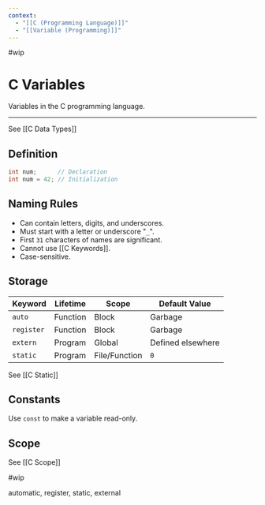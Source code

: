 ```yaml
---
context:
  - "[[C (Programming Language)]]"
  - "[[Variable (Programming)]]"
---
```


#wip

# C Variables

Variables in the C programming language.

---

See [[C Data Types]]

## Definition

```c
int num;      // Declaration
int num = 42; // Initialization
```

## Naming Rules

- Can contain letters, digits, and underscores.
- Must start with a letter or underscore "`_`".
- First `31` characters of names are significant.
- Cannot use [[C Keywords]].
- Case-sensitive.

## Storage

| Keyword    | Lifetime | Scope         | Default Value     |
| ---------- | -------- | ------------- | ----------------- |
| `auto`     | Function | Block         | Garbage           |
| `register` | Function | Block         | Garbage           |
| `extern`   | Program  | Global        | Defined elsewhere |
| `static`   | Program  | File/Function | `0`               |

See [[C Static]]

## Constants

Use `const` to make a variable read-only.

## Scope

See [[C Scope]]

#wip

automatic, register, static, external
